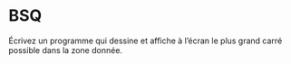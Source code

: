 # BSQ
Écrivez un programme qui dessine et affiche à l’écran le plus grand carré possible dans la zone donnée.
